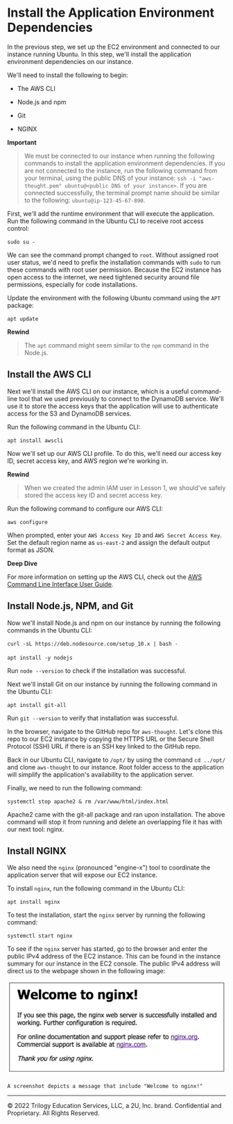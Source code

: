 # Install the Application Environment Dependencies

In the previous step, we set up the EC2 environment and connected to our instance running Ubuntu. In this step, we'll install the application environment dependencies on our instance.

We'll need to install the following to begin:

* The AWS CLI

* Node.js and npm

* Git

* NGINX

**Important**

> We must be connected to our instance when running the following commands to install the application environment dependencies. If you are not connected to the instance, run the following command from your terminal, using the public DNS of your instance: `ssh -i "aws-thought.pem" ubuntu@<public DNS of your instance>`. If you are connected successfully, the terminal prompt name should be similar to the following: `ubuntu@ip-123-45-67-890`.

First, we'll add the runtime environment that will execute the application. Run the following command in the Ubuntu CLI to receive root access control:

```console
sudo su -
```

We can see the command prompt changed to `root`. Without assigned root user status, we'd need to prefix the installation commands with `sudo` to run these commands with root user permission. Because the EC2 instance has open access to the internet, we need tightened security around file permissions, especially for code installations.

Update the environment with the following Ubuntu command using the `APT` package:

```console
apt update
```

**Rewind**

> The `apt` command might seem similar to the `npm` command in the Node.js.

## Install the AWS CLI

Next we'll install the AWS CLI on our instance, which is a useful command-line tool that we used previously to connect to the DynamoDB service. We'll use it to store the access keys that the application will use to authenticate access for the S3 and DynamoDB services.

Run the following command in the Ubuntu CLI:

```console
apt install awscli
```

Now we'll set up our AWS CLI profile. To do this, we'll need our access key ID, secret access key, and AWS region we're working in.

**Rewind**

> When we created the admin IAM user in Lesson 1, we should've safely stored the access key ID and secret access key.

Run the following command to configure our AWS CLI:

```console
aws configure
```

When prompted, enter your `AWS Access Key ID` and `AWS Secret Access Key`. Set the default region name as `us-east-2` and assign the default output format as JSON.

**Deep Dive**

For more information on setting up the AWS CLI, check out the [AWS Command Line Interface User Guide](https://docs.aws.amazon.com/cli/latest/userguide/cli-configure-quickstart.html).

## Install Node.js, NPM, and Git

Now we'll install Node.js and npm on our instance by running the following commands in the Ubuntu CLI:

```console
curl -sL https://deb.nodesource.com/setup_10.x | bash -

apt install -y nodejs
```

Run `node --version` to check if the installation was successful.

Next we'll install Git on our instance by running the following command in the Ubuntu CLI:

```console
apt install git-all
```

Run `git --version` to verify that installation was successful.

In the browser, navigate to the GitHub repo for `aws-thought`. Let's clone this repo to our EC2 instance by copying the HTTPS URL or the Secure Shell Protocol (SSH) URL if there is an SSH key linked to the GitHub repo.

Back in our Ubuntu CLI, navigate to `/opt/` by using the command `cd ../opt/` and clone `aws-thought` to our instance. Root folder access to the application will simplify the application's availability to the application server.

Finally, we need to run the following command:

```console
systemctl stop apache2 & rm /var/www/html/index.html
```

Apache2 came with the git-all package and ran upon installation. The above command will stop it from running and delete an overlapping file it has with our next tool: nginx.

## Install NGINX

We also need the `nginx` (pronounced "engine-x") tool to coordinate the application server that will expose our EC2 instance.

To install `nginx`, run the following command in the Ubuntu CLI:

```console
apt install nginx
```

To test the installation, start the `nginx` server by running the following command:

```console
systemctl start nginx
```

To see if the `nginx` server has started, go to the browser and enter the public IPv4 address of the EC2 instance. This can be found in the instance summary for our instance in the EC2 console. The public IPv4 address will direct us to the webpage shown in the following image:

![](../Images/1000-nginx-welcome.png)

`A screenshot depicts a message that include "Welcome to nginx!"`

---
© 2022 Trilogy Education Services, LLC, a 2U, Inc. brand. Confidential and Proprietary. All Rights Reserved.